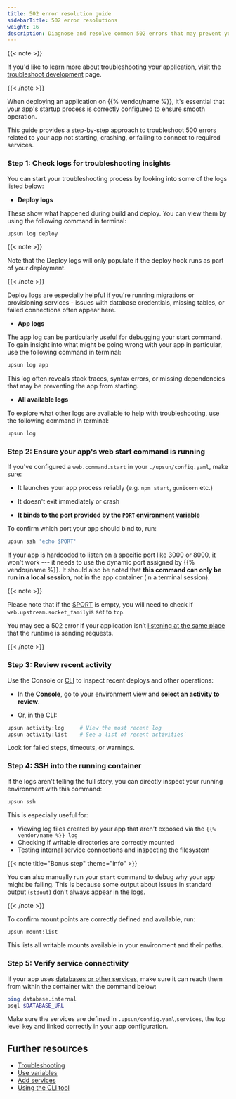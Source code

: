 ```yaml
---
title: 502 error resolution guide
sidebarTitle: 502 error resolutions
weight: 16
description: Diagnose and resolve common 502 errors that may prevent your {{% vendor/name %}} app from starting or running correctly. 
---
```


{{< note >}}

If you'd like to learn more about troubleshooting your application, visit the [troubleshoot development](/development/troubleshoot/) page. 

{{< /note >}}

When deploying an application on {{% vendor/name %}}, it's essential that your app's startup process is correctly configured to ensure smooth operation. 

This guide provides a step-by-step approach to troubleshoot 500 errors related to your app not starting, crashing, or failing to connect to required services. 

### Step 1: Check logs for troubleshooting insights

You can start your troubleshooting process by looking into some of the logs listed below:

-   **Deploy logs**

These show what happened during build and deploy. You can view them by using the following command in terminal:

```bash
upsun log deploy
``` 
{{< note >}}

Note that the Deploy logs will only populate if the deploy hook runs as part of your deployment.

{{< /note >}}

Deploy logs are especially helpful if you're running migrations or provisioning services - issues with database credentials, missing tables, or failed connections often appear here.

- **App logs**

The app log can be particularly useful for debugging your start command. To gain insight into what might be going wrong with your app in particular, use the following command in terminal:

```bash
upsun log app
```
This log often reveals stack traces, syntax errors, or missing dependencies that may be preventing the app from starting.

-   **All available logs**

To explore what other logs are available to help with troubleshooting, use the following command in terminal:

```bash
upsun log
```
### Step 2: Ensure your app's web start command is running

If you've configured a `web.command.start` in your `./upsun/config.yaml`, make sure:

-   It launches your app process reliably (e.g. `npm start`, `gunicorn` etc.)

-   It doesn't exit immediately or crash

-   **It binds to the port provided by the `PORT` [environment variable](/development/variables/use-variables.md#use-provided-variables)**

To confirm which port your app should bind to, run:

```bash
upsun ssh 'echo $PORT'
```
If your app is hardcoded to listen on a specific port like 3000 or 8000, it won't work --- it needs to use the dynamic port assigned by {{% vendor/name %}}. It should also be noted that **this command can only be run in a local session**, not in the app container (in a terminal session).

{{< note >}}

Please note that if the [$PORT](/development/variables/use-variables.html#use-provided-variables) is empty, you will need to check if `web.upstream.socket_family`is set to `tcp`. 

You may see a 502 error if your application isn’t [listening at the same place](/create-apps/app-reference/single-runtime-image.html#where-to-listen) that the runtime is sending requests.  

{{< /note >}}

### Step 3: Review recent activity

Use the Console or [CLI](/administration/cli/index) to inspect recent deploys and other operations:

-   In the **Console**, go to your environment view and **select an activity to review**.

-   Or, in the CLI:

```bash
upsun activity:log     # View the most recent log
upsun activity:list    # See a list of recent activities`
```
Look for failed steps, timeouts, or warnings.

### Step 4: SSH into the running container

If the logs aren't telling the full story, you can directly inspect your running environment with this command:

```bash
upsun ssh
```
This is especially useful for:

-   Viewing log files created by your app that aren't exposed via the `{{% vendor/name %}} log`
-   Checking if writable directories are correctly mounted
-   Testing internal service connections and inspecting the filesystem

{{< note title="Bonus step" theme="info" >}}

You can also manually run your `start` command to debug why your app might be failing. This is because some output about issues in standard output (`stdout`) don't always appear in the logs. 

{{< /note >}}

To confirm mount points are correctly defined and available, run:

```bash
upsun mount:list
```
This lists all writable mounts available in your environment and their paths.

### Step 5: Verify service connectivity

If your app uses [databases or other services](/add-services/index), make sure it can reach them from within the container with the command below:

```bash
ping database.internal
psql $DATABASE_URL
```
Make sure the services are defined in `.upsun/config.yaml`,`services`, the top level key and linked correctly in your app configuration.

## Further resources

- [Troubleshooting](/development/troubleshoot/)
- [Use variables](/development/variables/use-variables.md#use-provided-variables)
- [Add services](/add-services/index)
- [Using the CLI tool](/administration/cli/index)

